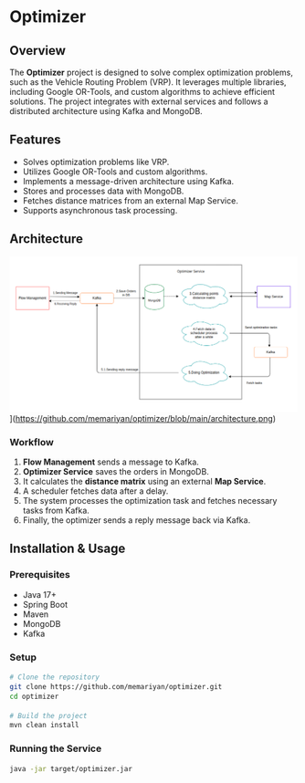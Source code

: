 # Optimizer

## Overview
The **Optimizer** project is designed to solve complex optimization problems, such as the Vehicle Routing Problem (VRP). It leverages multiple libraries, including Google OR-Tools, and custom algorithms to achieve efficient solutions. The project integrates with external services and follows a distributed architecture using Kafka and MongoDB.

## Features
- Solves optimization problems like VRP.
- Utilizes Google OR-Tools and custom algorithms.
- Implements a message-driven architecture using Kafka.
- Stores and processes data with MongoDB.
- Fetches distance matrices from an external Map Service.
- Supports asynchronous task processing.

## Architecture
![Optimizer Architecture](https://github.com/memariyan/optimizer/blob/main/architecture.png)](https://github.com/memariyan/optimizer/blob/main/architecture.png)

### Workflow
1. **Flow Management** sends a message to Kafka.
2. **Optimizer Service** saves the orders in MongoDB.
3. It calculates the **distance matrix** using an external **Map Service**.
4. A scheduler fetches data after a delay.
5. The system processes the optimization task and fetches necessary tasks from Kafka.
6. Finally, the optimizer sends a reply message back via Kafka.

## Installation & Usage
### Prerequisites
- Java 17+
- Spring Boot
- Maven
- MongoDB
- Kafka

### Setup
```bash
# Clone the repository
git clone https://github.com/memariyan/optimizer.git
cd optimizer

# Build the project
mvn clean install
```

### Running the Service
```bash
java -jar target/optimizer.jar
```
